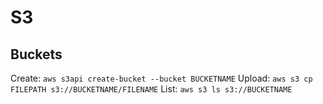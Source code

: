 # S3

## Buckets

Create: `aws s3api create-bucket --bucket BUCKETNAME`
Upload: `aws s3 cp FILEPATH s3://BUCKETNAME/FILENAME`
List: `aws s3 ls s3://BUCKETNAME`
